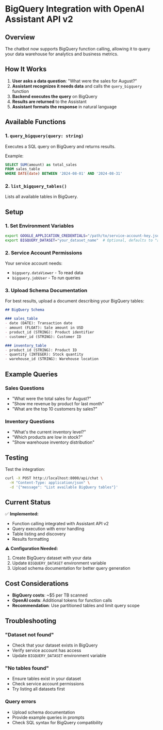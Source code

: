 # BigQuery Integration with OpenAI Assistant API v2

## Overview
The chatbot now supports BigQuery function calling, allowing it to query your data warehouse for analytics and business metrics.

## How It Works

1. **User asks a data question**: "What were the sales for August?"
2. **Assistant recognizes it needs data** and calls the `query_bigquery` function
3. **Backend executes the query** on BigQuery
4. **Results are returned** to the Assistant
5. **Assistant formats the response** in natural language

## Available Functions

### 1. `query_bigquery(query: string)`
Executes a SQL query on BigQuery and returns results.

Example:
```sql
SELECT SUM(amount) as total_sales 
FROM sales_table 
WHERE DATE(date) BETWEEN '2024-08-01' AND '2024-08-31'
```

### 2. `list_bigquery_tables()`
Lists all available tables in BigQuery.

## Setup

### 1. Set Environment Variables
```bash
export GOOGLE_APPLICATION_CREDENTIALS="/path/to/service-account-key.json"
export BIGQUERY_DATASET="your_dataset_name"  # Optional, defaults to "analytics"
```

### 2. Service Account Permissions
Your service account needs:
- `bigquery.dataViewer` - To read data
- `bigquery.jobUser` - To run queries

### 3. Upload Schema Documentation
For best results, upload a document describing your BigQuery tables:

```markdown
## BigQuery Schema

### sales_table
- date (DATE): Transaction date
- amount (FLOAT): Sale amount in USD
- product_id (STRING): Product identifier
- customer_id (STRING): Customer ID

### inventory_table
- product_id (STRING): Product ID
- quantity (INTEGER): Stock quantity
- warehouse_id (STRING): Warehouse location
```

## Example Queries

### Sales Questions
- "What were the total sales for August?"
- "Show me revenue by product for last month"
- "What are the top 10 customers by sales?"

### Inventory Questions
- "What's the current inventory level?"
- "Which products are low in stock?"
- "Show warehouse inventory distribution"

## Testing

Test the integration:
```bash
curl -X POST http://localhost:8000/api/chat \
  -H "Content-Type: application/json" \
  -d '{"message": "List available BigQuery tables"}'
```

## Current Status

✅ **Implemented:**
- Function calling integrated with Assistant API v2
- Query execution with error handling
- Table listing and discovery
- Results formatting

⚠️ **Configuration Needed:**
1. Create BigQuery dataset with your data
2. Update `BIGQUERY_DATASET` environment variable
3. Upload schema documentation for better query generation

## Cost Considerations

- **BigQuery costs**: ~$5 per TB scanned
- **OpenAI costs**: Additional tokens for function calls
- **Recommendation**: Use partitioned tables and limit query scope

## Troubleshooting

### "Dataset not found"
- Check that your dataset exists in BigQuery
- Verify service account has access
- Update `BIGQUERY_DATASET` environment variable

### "No tables found"
- Ensure tables exist in your dataset
- Check service account permissions
- Try listing all datasets first

### Query errors
- Upload schema documentation
- Provide example queries in prompts
- Check SQL syntax for BigQuery compatibility